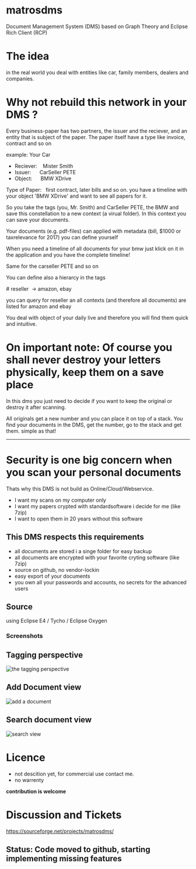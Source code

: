 # matrosdms
Document Management System (DMS) based on Graph Theory and Eclipse Rich Client (RCP)

# The idea

in the real world you deal with entities like car, family members, dealers and companies.

# Why not rebuild this network in your DMS ? 

Every business-paper has two partners, the issuer and the reciever, and an entity that is subject of the paper. The paper itself have a type like invoice, contract and so on

example: Your Car

* Reciever:    Mister Smith
* Issuer:      CarSeller PETE
* Object:      BMW XDrive

Type of Paper:   first contract, later bills and so on. you have a timeline with your object 'BMW XDrive' and want to see
all papers for it.

So you take the tags (you, Mr. Smith) and CarSeller PETE, the BMW and save this constellation to a new context (a virual folder).
In this context you can save your documents.

Your documents (e.g. pdf-files) can applied with metadata (bill, $1000 or taxrelevance for 2017) you can define yourself

When you need a timeline of all documents for your bmw just klick on it in the application and you have the complete timeline!

Same for the carseller PETE and so on

You can define also a hierarcy in the tags

# reseller  -> amazon, ebay

you can query for reseller an all contexts (and therefore all documents) are listed for amazon and ebay
 
 You deal with object of your daily live and therefore you will find them quick and intuitive.
 
# On important note: Of course you shall never destroy your letters physically, keep them on a save place

In this dms you just need to decide if you want to keep the original or destroy it after scanning.

All originals get a new number and you can place it on top of a stack. You find your documents in the DMS, get the number, go to the stack and get them. simple as that!

---

# Security is one big concern when you scan your personal documents

Thats why this DMS is not build as Online/Cloud/Webservice.

* I want my scans on my computer only
* I want my papers crypted with standardsoftware i decide for me (like 7zip)
* I want to open them in 20 years without this software

## This DMS respects this requirements

* all documents are stored i a singe folder for easy backup
* all documents are encrypted with your favorite cryting software (like 7zip)
* source on github, no vendor-lockin
* easy export of your documents
* you own all your passwords and accounts, no secrets for the advanced users

## Source 
using Eclipse E4 / Tycho / Eclipse Oxygen

### Screenshots
## Tagging perspective
![the tagging perspective](/docs/en/images/inbox.jpg?raw=true "Inbox")

## Add Document view
![add a document](/docs/en/images/add_document.jpg?raw=true "add Document")

## Search document view
![search view](/docs/en/images/search.png?raw=true "Search View")

# Licence

* not descition yet, for commercial use contact me. 
* no warrenty

__contribution is welcome__

# Discussion and Tickets


https://sourceforge.net/projects/matrosdms/

## Status: Code moved to github, starting implementing missing features
